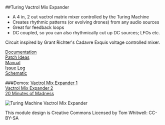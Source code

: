 ##Turing Vactrol Mix Expander   

- A 4 in, 2 out  vactrol matrix mixer controlled by the Turing Machine  
- Creates rhythmic patterns (or evolving drones) from any audio sources 
- Great for feedback loops  
- DC coupled, so you can also rhythmically cut up DC sources; LFOs etc.  

Circuit inspired by Grant Richter's Cadavre Exquis voltage controlled mixer.  

[Documentation](https://github.com/TomWhitwell/TuringMixExpander/wiki)   
[Patch Ideas](https://github.com/TomWhitwell/TuringMixExpander/wiki/Patch-Recipes)  
[Manual](https://github.com/TomWhitwell/TuringMixExpander/wiki/How-to-use-the-module)  
[Issue Log](https://github.com/TomWhitwell/TuringMixExpander/issues)   
[Schematic](https://github.com/TomWhitwell/TuringMixExpander/wiki/Schematics)  

###Demos: 
[Vactrol Mix Expander 1](https://soundcloud.com/musicthing/random-looping-vactrol-mixer)  
[Vactrol Mix Expander 2](https://soundcloud.com/musicthing/exquisite-corpse-2)  
[20 Minutes of Madness](https://soundcloud.com/musicthing/radio-music-20-minutes-of-madness)  

![Turing Machine Vactrol Mix Expander](https://farm6.staticflickr.com/5452/8877172227_30965980ba.jpg)  

This module design is Creative Commons Licensed by Tom Whitwell: CC-BY-SA   
